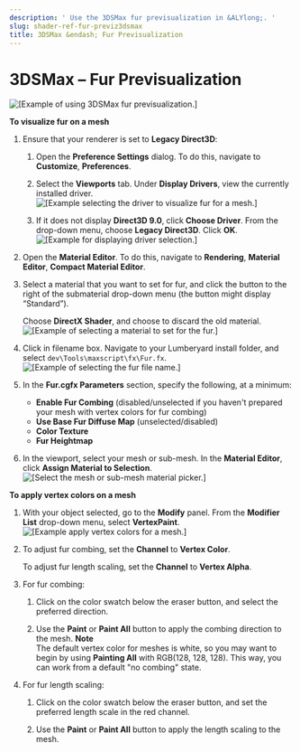 ```yaml
---
description: ' Use the 3DSMax fur previsualization in &ALYlong;. '
slug: shader-ref-fur-previz3dsmax
title: 3DSMax &endash; Fur Previsualization
---
```

# 3DSMax – Fur Previsualization<a name="shader-ref-fur-previz3dsmax"></a>

![\[Example of using 3DSMax fur previsualization.\]](/images/userguide/shaders/shader-ref-fur-21.png)

**To visualize fur on a mesh**

1. Ensure that your renderer is set to **Legacy Direct3D**:

   1. Open the **Preference Settings** dialog\. To do this, navigate to **Customize**, **Preferences**\.

   1. Select the **Viewports** tab\. Under **Display Drivers**, view the currently installed driver\.  
![\[Example selecting the driver to visualize fur for a mesh.\]](/images/userguide/shaders/shader-ref-fur-22.png)

   1. If it does not display **Direct3D 9\.0**, click **Choose Driver**\. From the drop\-down menu, choose **Legacy Direct3D**\. Click **OK**\.  
![\[Example for displaying driver selection.\]](/images/userguide/shaders/shader-ref-fur-23.png)

1. Open the **Material Editor**\. To do this, navigate to **Rendering**, **Material Editor**, **Compact Material Editor**\.

1. Select a material that you want to set for fur, and click the button to the right of the submaterial drop\-down menu \(the button might display “Standard”\)\.

   Choose **DirectX Shader**, and choose to discard the old material\.  
![\[Example of selecting a material to set for the fur.\]](/images/userguide/shaders/shader-ref-fur-24.png)

1. Click in filename box\. Navigate to your Lumberyard install folder, and select `dev\Tools\maxscript\fx\Fur.fx`\.  
![\[Example of selecting the fur file name.\]](/images/userguide/shaders/shader-ref-fur-25.png)

1. In the **Fur\.cgfx Parameters** section, specify the following, at a minimum:
   + **Enable Fur Combing** \(disabled/unselected if you haven't prepared your mesh with vertex colors for fur combing\)
   + **Use Base Fur Diffuse Map** \(unselected/disabled\)
   + **Color Texture**
   + **Fur Heightmap**

1. In the viewport, select your mesh or sub\-mesh\. In the **Material Editor**, click **Assign Material to Selection**\.  
![\[Select the mesh or sub-mesh material picker.\]](/images/userguide/shaders/shader-ref-fur-26.png)

**To apply vertex colors on a mesh**

1. With your object selected, go to the **Modify** panel\. From the **Modifier List** drop\-down menu, select **VertexPaint**\.  
![\[Example apply vertex colors for a mesh.\]](/images/userguide/shaders/shader-ref-fur-27.png)

1. To adjust fur combing, set the **Channel** to **Vertex Color**\.

   To adjust fur length scaling, set the **Channel** to **Vertex Alpha**\.

1. For fur combing:

   1. Click on the color swatch below the eraser button, and select the preferred direction\.

   1. Use the **Paint** or **Paint All** button to apply the combing direction to the mesh\.
**Note**  
The default vertex color for meshes is white, so you may want to begin by using **Painting All** with RGB\(128, 128, 128\)\. This way, you can work from a default "no combing" state\.

1. For fur length scaling:

   1. Click on the color swatch below the eraser button, and set the preferred length scale in the red channel\.

   1. Use the **Paint** or **Paint All** button to apply the length scaling to the mesh\.